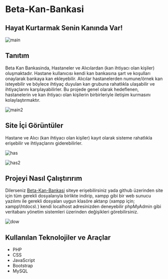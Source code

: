 
# Beta-Kan-Bankasi

## Hayat Kurtarmak Senin Kanında Var!

![main](https://user-images.githubusercontent.com/51748845/122416538-7e3bfc00-cf91-11eb-9b51-9c9b34ed44ef.jpg)

## Tanıtım
 Beta Kan Bankasinda, Hastaneler ve Alıcılardan (kan ihtiyacı olan kişiler) oluşmaktadır. Hastane kullanıcısı kendi kan bankasına şart ve koşulları onaylarak bankaya kan ekleyebilir. Alıcılar hastanelerden numune/örnek kan isteyebilir ve böylece ihtiyaç duyulan kan grubuna rahatlıkla ulaşabilir ve ihtiyaçlarını karşılayabilirler.
Bu projede genel olarak hedeflenen, hastanelerin ve kan ihtiyacı olan kişilerin birbirleriyle iletişim kurmasını kolaylaştırmaktır.

![main2](https://user-images.githubusercontent.com/51748845/122418533-f2c36a80-cf92-11eb-8026-253a93a4bc43.jpg)

## Site İçi Görüntüler
 Hastane ve Alıcı (kan ihtiyacı olan kişiler) kayıt olarak sisteme rahatlıkla erişebilir ve ihtiyaçlarını giderebilirler.

![has](https://user-images.githubusercontent.com/51748845/122419147-65344a80-cf93-11eb-855e-beee13d6b9f2.jpg)

![has2](https://user-images.githubusercontent.com/51748845/122419386-885efa00-cf93-11eb-9e95-0281bfdaa898.jpg)

## Projeyi Nasıl Çalıştırırım

 Dilerseniz [Beta-Kan-Bankasi](http://kullanicideneyimleri.coolpage.biz/login.php) siteye erişebilirsiniz yada  github üzerinden site için tüm gerekli dosyalarıyla birlikte indirip, xampp gibi bir web sunucu yazılımı ile gerekli dosyaları uygun klasöre aktarıp (xampp için; xampp\htdocs\ ) kendi localhost adresinizden deneyebilir phpMyAdmin gibi veritabanı yönetim sistemleri üzerinden değişikleri görebilirsiniz.

![dow](https://user-images.githubusercontent.com/51748845/122423036-4aafa080-cf96-11eb-83b2-8db8615ef8f7.jpg)

## Kullanılan Teknolojiler ve Araçlar
- PHP
- CSS
- JavaScript 
- Bootstrap
- MySQL
